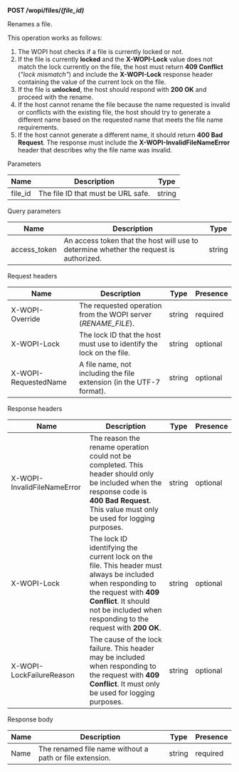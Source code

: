 **POST /wopi/files/*(file\_id)***

Renames a file.

This operation works as follows:

1. The WOPI host checks if a file is currently locked or not.
2. If the file is currently **locked** and the **X-WOPI-Lock** value does not match the lock currently on the file, the host must return **409 Conflict** (*"lock mismatch"*) and include the **X-WOPI-Lock** response header containing the value of the current lock on the file.
3. If the file is **unlocked**, the host should respond with **200 OK** and proceed with the rename.
4. If the host cannot rename the file because the name requested is invalid or conflicts with the existing file, the host should try to generate a different name based on the requested name that meets the file name requirements.
5. If the host cannot generate a different name, it should return **400 Bad Request**. The response must include the **X-WOPI-InvalidFileNameError** header that describes why the file name was invalid.

Parameters

| Name     | Description                        | Type   |
| -------- | ---------------------------------- | ------ |
| file\_id | The file ID that must be URL safe. | string |

Query parameters

| Name          | Description                                                                            | Type   |
| ------------- | -------------------------------------------------------------------------------------- | ------ |
| access\_token | An access token that the host will use to determine whether the request is authorized. | string |

Request headers

| Name                 | Description                                                          | Type   | Presence |
| -------------------- | -------------------------------------------------------------------- | ------ | -------- |
| X-WOPI-Override      | The requested operation from the WOPI server (*RENAME\_FILE*).       | string | required |
| X-WOPI-Lock          | The lock ID that the host must use to identify the lock on the file. | string | optional |
| X-WOPI-RequestedName | A file name, not including the file extension (in the UTF-7 format). | string | optional |

Response headers

| Name                        | Description                                                                                                                                                                                                               | Type   | Presence |
| --------------------------- | ------------------------------------------------------------------------------------------------------------------------------------------------------------------------------------------------------------------------- | ------ | -------- |
| X-WOPI-InvalidFileNameError | The reason the rename operation could not be completed. This header should only be included when the response code is **400 Bad Request**. This value must only be used for logging purposes.                             | string | optional |
| X-WOPI-Lock                 | The lock ID identifying the current lock on the file. This header must always be included when responding to the request with **409 Conflict**. It should not be included when responding to the request with **200 OK**. | string | optional |
| X-WOPI-LockFailureReason    | The cause of the lock failure. This header may be included when responding to the request with **409 Conflict**. It must only be used for logging purposes.                                                               | string | optional |

Response body

| Name | Description                                             | Type   | Presence |
| ---- | ------------------------------------------------------- | ------ | -------- |
| Name | The renamed file name without a path or file extension. | string | required |
